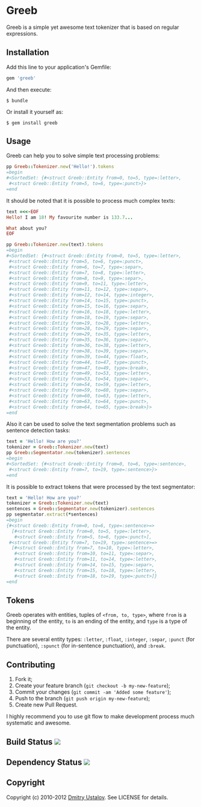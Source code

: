 Greeb
=====

Greeb is a simple yet awesome text tokenizer that is based on regular
expressions.

## Installation

Add this line to your application's Gemfile:

```ruby
gem 'greeb'
```

And then execute:

    $ bundle

Or install it yourself as:

    $ gem install greeb

## Usage

Greeb can help you to solve simple text processing problems:

```ruby
pp Greeb::Tokenizer.new('Hello!').tokens
=begin
#<SortedSet: {#<struct Greeb::Entity from=0, to=5, type=:letter>,
 #<struct Greeb::Entity from=5, to=6, type=:punct>}>
=end
```

It should be noted that it is possible to process much complex texts:

```ruby
text =<<-EOF
Hello! I am 18! My favourite number is 133.7...

What about you?
EOF

pp Greeb::Tokenizer.new(text).tokens
=begin
#<SortedSet: {#<struct Greeb::Entity from=0, to=5, type=:letter>,
 #<struct Greeb::Entity from=5, to=6, type=:punct>,
 #<struct Greeb::Entity from=6, to=7, type=:separ>,
 #<struct Greeb::Entity from=7, to=8, type=:letter>,
 #<struct Greeb::Entity from=8, to=9, type=:separ>,
 #<struct Greeb::Entity from=9, to=11, type=:letter>,
 #<struct Greeb::Entity from=11, to=12, type=:separ>,
 #<struct Greeb::Entity from=12, to=14, type=:integer>,
 #<struct Greeb::Entity from=14, to=15, type=:punct>,
 #<struct Greeb::Entity from=15, to=16, type=:separ>,
 #<struct Greeb::Entity from=16, to=18, type=:letter>,
 #<struct Greeb::Entity from=18, to=19, type=:separ>,
 #<struct Greeb::Entity from=19, to=28, type=:letter>,
 #<struct Greeb::Entity from=28, to=29, type=:separ>,
 #<struct Greeb::Entity from=29, to=35, type=:letter>,
 #<struct Greeb::Entity from=35, to=36, type=:separ>,
 #<struct Greeb::Entity from=36, to=38, type=:letter>,
 #<struct Greeb::Entity from=38, to=39, type=:separ>,
 #<struct Greeb::Entity from=39, to=44, type=:float>,
 #<struct Greeb::Entity from=44, to=47, type=:punct>,
 #<struct Greeb::Entity from=47, to=49, type=:break>,
 #<struct Greeb::Entity from=49, to=53, type=:letter>,
 #<struct Greeb::Entity from=53, to=54, type=:separ>,
 #<struct Greeb::Entity from=54, to=59, type=:letter>,
 #<struct Greeb::Entity from=59, to=60, type=:separ>,
 #<struct Greeb::Entity from=60, to=63, type=:letter>,
 #<struct Greeb::Entity from=63, to=64, type=:punct>,
 #<struct Greeb::Entity from=64, to=65, type=:break>}>
=end
```

Also it can be used to solve the text segmentation problems
such as sentence detection tasks:

```ruby
text = 'Hello! How are you?'
tokenizer = Greeb::Tokenizer.new(text)
pp Greeb::Segmentator.new(tokenizer).sentences
=begin
#<SortedSet: {#<struct Greeb::Entity from=0, to=6, type=:sentence>,
 #<struct Greeb::Entity from=7, to=19, type=:sentence>}>
=end
```

It is possible to extract tokens that were processed by the text
segmentator:

```ruby
text = 'Hello! How are you?'
tokenizer = Greeb::Tokenizer.new(text)
sentences = Greeb::Segmentator.new(tokenizer).sentences
pp segmentator.extract(*sentences)
=begin
{#<struct Greeb::Entity from=0, to=6, type=:sentence>=>
  [#<struct Greeb::Entity from=0, to=5, type=:letter>,
   #<struct Greeb::Entity from=5, to=6, type=:punct>],
 #<struct Greeb::Entity from=7, to=19, type=:sentence>=>
  [#<struct Greeb::Entity from=7, to=10, type=:letter>,
   #<struct Greeb::Entity from=10, to=11, type=:separ>,
   #<struct Greeb::Entity from=11, to=14, type=:letter>,
   #<struct Greeb::Entity from=14, to=15, type=:separ>,
   #<struct Greeb::Entity from=15, to=18, type=:letter>,
   #<struct Greeb::Entity from=18, to=19, type=:punct>]}
=end
```

## Tokens

Greeb operates with entities, tuples of `<from, to, type>`, where
`from` is a beginning of the entity, `to` is an ending of the entity,
and `type` is a type of the entity.

There are several entity types: `:letter`, `:float`, `:integer`,
`:separ`, `:punct` (for punctuation), `:spunct` (for in-sentence
punctuation), and `:break`.

## Contributing

1. Fork it;
2. Create your feature branch (`git checkout -b my-new-feature`);
3. Commit your changes (`git commit -am 'Added some feature'`);
4. Push to the branch (`git push origin my-new-feature`);
5. Create new Pull Request.

I highly recommend you to use git flow to make development process much
systematic and awesome.

## Build Status [<img src="https://secure.travis-ci.org/eveel/greeb.png"/>](http://travis-ci.org/eveel/greeb)

## Dependency Status [<img src="https://gemnasium.com/eveel/greeb.png?travis"/>](https://gemnasium.com/eveel/greeb)

## Copyright

Copyright (c) 2010-2012 [Dmitry Ustalov]. See LICENSE for details.

[Dmitry Ustalov]: http://eveel.ru
